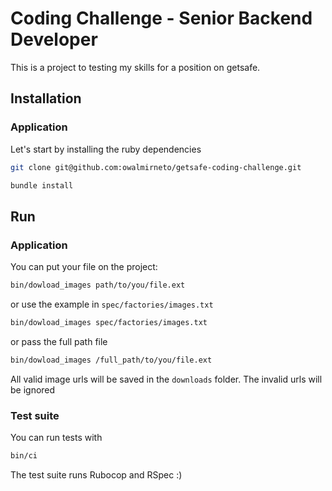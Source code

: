 # Coding Challenge - Senior Backend Developer

This is a project to testing my skills for a position on getsafe.

## Installation

### Application

Let's start by installing the ruby dependencies

```bash
git clone git@github.com:owalmirneto/getsafe-coding-challenge.git

bundle install
```

## Run

### Application

You can put your file on the project:

```bash
bin/dowload_images path/to/you/file.ext
```

or use the example in `spec/factories/images.txt`

```bash
bin/dowload_images spec/factories/images.txt
```

or pass the full path file

```bash
bin/dowload_images /full_path/to/you/file.ext
```

All valid image urls will be saved in the `downloads` folder. The invalid urls will be ignored

### Test suite

You can run tests with

```bash
bin/ci
```

The test suite runs Rubocop and RSpec :)
